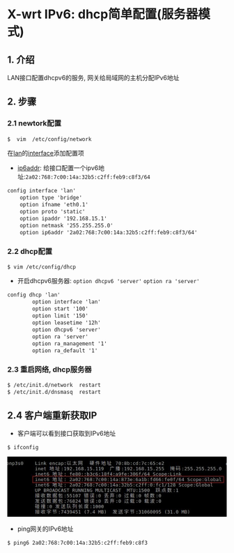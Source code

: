 # X-wrt IPv6: dhcp简单配置(服务器模式)

## 1. 介绍
LAN接口配置dhcpv6的服务, 网关给局域网的主机分配IPv6地址

## 2. 步骤

### 2.1 newtork配置
```
$  vim  /etc/config/network
```
在[lan](#)的[interface](#)添加配置项

+ [ip6addr](#): 给接口配置一个ipv6地址:`2a02:768:7c00:14a:32b5:c2ff:feb9:c8f3/64`
```
config interface 'lan'
    option type 'bridge'
    option ifname 'eth0.1'
    option proto 'static'
    option ipaddr '192.168.15.1'
    option netmask '255.255.255.0'
    option ip6addr '2a02:768:7c00:14a:32b5:c2ff:feb9:c8f3/64'
```

### 2.2 dhcp配置
```
$ vim /etc/config/dhcp
```
+ 开启dhcpv6服务器: 
    `option dhcpv6 'server'`
    `option ra 'server'`
```
config dhcp 'lan'
        option interface 'lan'
        option start '100'
        option limit '150'
        option leasetime '12h'
        option dhcpv6 'server'
        option ra 'server'
        option ra_management '1'
        option ra_default '1'
```

### 2.3 重启网络, dhcp服务器
```
$ /etc/init.d/network  restart
$ /etc/init.d/dnsmasq  restart
```

## 2.4 客户端重新获取IP
+ 客户端可以看到接口获取到IPv6地址
```
$ ifconfig
```
![](./img/PC-IPv6-IP.jpg)

+ ping网关的IPv6地址
```
$ ping6 2a02:768:7c00:14a:32b5:c2ff:feb9:c8f3 
```

